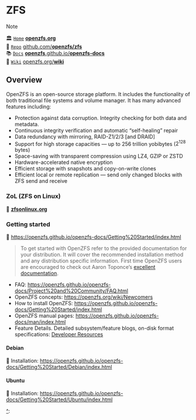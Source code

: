 # ZFS


> [!Note]  
> 🏛️ [`Home`][home] [**openzfs.org**][home]  
> 🧬 [`Repo`][repo] [github.com/**openzfs/zfs**][repo]  
> 📚 [`Docs`][docs] [**openzfs**.github.io/**openzfs-docs**][docs]  
> 📑 [`Wiki`][wiki] [openzfs.org/**wiki**][wiki]



## Overview


OpenZFS is an open-source storage platform. It includes the functionality of both traditional file systems and volume manager. It has many advanced features including:

- Protection against data corruption. Integrity checking for both data and metadata.
- Continuous integrity verification and automatic “self-healing” repair
- Data redundancy with mirroring, RAID-Z1/2/3 [and DRAID]
- Support for high storage capacities — up to 256 trillion yobibytes ($2^{128}$ bytes)
- Space-saving with transparent compression using LZ4, GZIP or ZSTD
- Hardware-accelerated native encryption
- Efficient storage with snapshots and copy-on-write clones
- Efficient local or remote replication — send only changed blocks with ZFS send and receive


### ZoL (ZFS on Linux)

🔗 [**zfsonlinux.org**](https://zfsonlinux.org/)

### Getting started

🔗 https://openzfs.github.io/openzfs-docs/Getting%20Started/index.html

> To get started with OpenZFS refer to the provided documentation for your distribution. It will cover the recommended installation method and any distribution specific information. First time OpenZFS users are encouraged to check out Aaron Toponce’s [excellent documentation](https://pthree.org/2012/04/17/install-zfs-on-debian-gnulinux/).


- FAQ: https://openzfs.github.io/openzfs-docs/Project%20and%20Community/FAQ.html
- OpenZFS concepts: https://openzfs.org/wiki/Newcomers
- How to install OpenZFS: https://openzfs.github.io/openzfs-docs/Getting%20Started/index.html
- OpenZFS manual pages: https://openzfs.github.io/openzfs-docs/man/index.html
- Feature Details. Detailed subsystem/feature blogs, on-disk format specifications: [Developer Resources](https://openzfs.org/wiki/Developer_resources)


#### Debian

🔗 Installation: https://openzfs.github.io/openzfs-docs/Getting%20Started/Debian/index.html

#### Ubuntu

🔗 Installation: https://openzfs.github.io/openzfs-docs/Getting%20Started/Ubuntu/index.html








[home]: https://openzfs.org
[repo]: https://github.com/openzfs/zfs
[docs]: https://openzfs.github.io/openzfs-docs
[wiki]: https://openzfs.org/wiki/
[^]: 
[^]: 
[^]: 
[^]: 
[^]: 
[^]: 
[^]: 